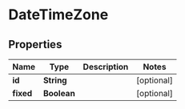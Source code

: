 
# DateTimeZone

## Properties
Name | Type | Description | Notes
------------ | ------------- | ------------- | -------------
**id** | **String** |  |  [optional]
**fixed** | **Boolean** |  |  [optional]



